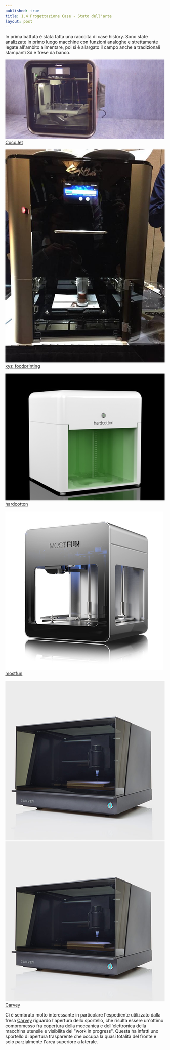 ```yaml
---
published: true
title: 1.4 Progettazione Case - Stato dell'arte
layout: post
---
```

In prima battuta è stata fatta una raccolta di case history. 
Sono state analizzate in primo luogo macchine con funzioni analoghe e strettamente legate all'ambito alimentare, poi si è allargato il campo anche a tradizionali stampanti 3d e frese da banco.

![CocoJet](https://raw.githubusercontent.com/Giuzzo/Giuzzo.github.io/master/link_img/22.png)
[CocoJet](http://www.3dsystems.com/de/node/7563)

![xyz_printing](https://raw.githubusercontent.com/Giuzzo/Giuzzo.github.io/master/link_img/25.jpg)
[xyz_foodprinting](http://www.cnet.com/products/xyzprinting-food-printer/)

![hardcotton](https://raw.githubusercontent.com/Giuzzo/Giuzzo.github.io/master/link_img/26.jpg)
[hardcotton](http://www.fabbaloo.com/blog/2014/11/21/hardcottons-sla-3d-printer-launches)

![mostfun](https://raw.githubusercontent.com/Giuzzo/Giuzzo.github.io/master/link_img/27.png)
[mostfun](http://www.mostfun.cc/)

![carvey1](https://raw.githubusercontent.com/Giuzzo/Giuzzo.github.io/master/link_img/28.jpg)
![carvey2](https://raw.githubusercontent.com/Giuzzo/Giuzzo.github.io/master/link_img/28.jpg)
[Carvey](https://www.inventables.com/technologies/carvey)

Ci è sembrato molto interessante in particolare l'espediente utilizzato dalla fresa [Carvey](https://www.inventables.com/technologies/carvey) riguardo l'apertura dello sportello, che risulta essere un'ottimo compromesso fra copertura della meccanica e dell'elettronica della macchina utensile e visibilita del "work in progress".
Questa ha infatti uno sportello di apertura trasparente che occupa la quasi totalità del fronte e solo parzialmente l'area superiore a laterale.